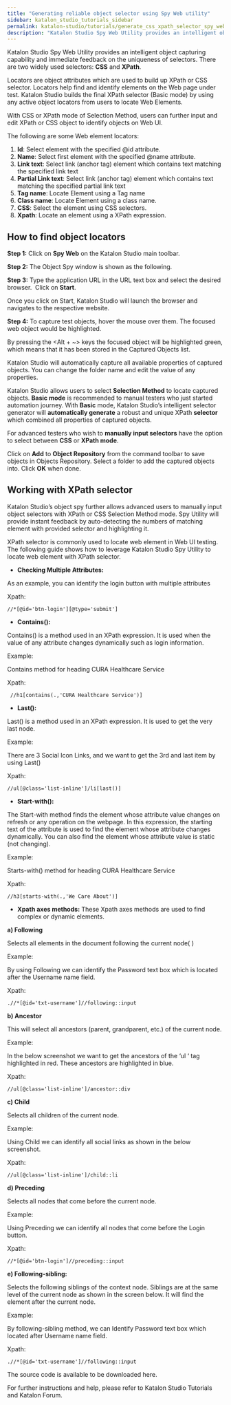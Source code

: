 ```yaml
---
title: "Generating reliable object selector using Spy Web utility"
sidebar: katalon_studio_tutorials_sidebar
permalink: katalon-studio/tutorials/generate_css_xpath_selector_spy_web_utility.html
description: "Katalon Studio Spy Web Utility provides an intelligent object capturing capability and immediate feedback on CSS Selector & Xpath selector. Learn more!"
---
```

Katalon Studio Spy Web Utility provides an intelligent object capturing capability and immediate feedback on the uniqueness of selectors. There are two widely used selectors: **CSS** and **XPath**.

Locators are object attributes which are used to build up XPath or CSS selector. Locators help find and identify elements on the Web page under test. Katalon Studio builds the final XPath selector (Basic mode) by using any active object locators from users to locate Web Elements.

With CSS or XPath mode of Selection Method, users can further input and edit XPath or CSS object to identify objects on Web UI.

The following are some Web element locators:

1.  **Id**: Select element with the specified @id attribute.
2.  **Name**: Select first element with the specified @name attribute.
3.  **Link text**: Select link (anchor tag) element which contains text matching the specified link text
4.  **Partial Link text**: Select link (anchor tag) element which contains text matching the specified partial link text
5.  **Tag name**: Locate Element using a Tag name
6.  **Class name**: Locate Element using a class name.
7.  **CSS**: Select the element using CSS selectors.
8.  **Xpath**: Locate an element using a XPath expression.

How to find object locators
---------------------------

**Step 1:** Click on **Spy Web** on the Katalon Studio main toolbar.

**Step 2:** The Object Spy window is shown as the following.

**Step 3:** Type the application URL in the URL text box and select the desired browser.  Click on **Start**.

Once you click on Start, Katalon Studio will launch the browser and navigates to the respective website.

**Step 4:** To capture test objects, hover the mouse over them. The focused web object would be highlighted.

By pressing the <Alt + ~> keys the focused object will be highlighted green, which means that it has been stored in the Captured Objects list.

Katalon Studio will automatically capture all available properties of captured objects. You can change the folder name and edit the value of any properties.

Katalon Studio allows users to select **Selection Method** to locate captured objects. **Basic mode** is recommended to manual testers who just started automation journey. With **Basic** mode, Katalon Studio’s intelligent selector generator will **automatically generate** a robust and unique XPath **selector** which combined all properties of captured objects.

For advanced testers who wish to **manually input selectors** have the option to select between **CSS** or **XPath mode**.

Click on **Add** to **Object Repository** from the command toolbar to save objects in Objects Repository. Select a folder to add the captured objects into. Click **OK** when done.

Working with XPath selector
---------------------------

Katalon Studio’s object spy further allows advanced users to manually input object selectors with XPath or CSS Selection Method mode. Spy Utility will provide instant feedback by auto-detecting the numbers of matching element with provided selector and highlighting it.

XPath selector is commonly used to locate web element in Web UI testing. The following guide shows how to leverage Katalon Studio Spy Utility to locate web element with XPath selector.

*   **Checking Multiple Attributes:**

As an example, you can identify the login button with multiple attributes

Xpath:

```
//*[@id='btn-login'][@type='submit']

```

*   **Contains():**

Contains() is a method used in an XPath expression. It is used when the value of any attribute changes dynamically such as login information.

Example:

Contains method for heading CURA Healthcare Service

Xpath:

```
 //h1[contains(.,'CURA Healthcare Service')]

```

*   **Last():**

Last() is a method used in an XPath expression. It is used to get the very last node.

Example:

There are 3 Social Icon Links, and we want to get the 3rd and last item by using Last()

Xpath:

```
//ul[@class='list-inline']/li[last()]

```

*   **Start-with():**

The Start-with method finds the element whose attribute value changes on refresh or any operation on the webpage. In this expression, the starting text of the attribute is used to find the element whose attribute changes dynamically. You can also find the element whose attribute value is static (not changing).

Example:

Starts-with() method for heading CURA Healthcare Service

Xpath:

```
//h3[starts-with(.,'We Care About')]

```

*   **Xpath axes methods:** These Xpath axes methods are used to find complex or dynamic elements.

**a) Following**

Selects all elements in the document following the current node( )

Example:

By using Following we can identify the Password text box which is located after the Username name field.

Xpath:

```
.//*[@id='txt-username']//following::input

```

**b) Ancestor**

This will select all ancestors (parent, grandparent, etc.) of the current node.

Example:

In the below screenshot we want to get the ancestors of the ‘ul ‘ tag highlighted in red. These ancestors are highlighted in blue.

Xpath:

```
//ul[@class='list-inline']/ancestor::div

```

**c) Child**

Selects all children of the current node.

Example:

Using Child we can identify all social links as shown in the below screenshot.

Xpath:

```
//ul[@class='list-inline']/child::li

```

**d) Preceding**

Selects all nodes that come before the current node.

Example:

Using Preceding we can identify all nodes that come before the Login button.

Xpath:

```
//*[@id='btn-login']//preceding::input

```

**e) Following-sibling:**

Selects the following siblings of the context node. Siblings are at the same level of the current node as shown in the screen below. It will find the element after the current node.

Example:

By following-sibling method, we can Identify Password text box which located after Username name field.

Xpath:

```
.//*[@id='txt-username']//following::input

```

The source code is available to be downloaded here.

For further instructions and help, please refer to Katalon Studio Tutorials and Katalon Forum.